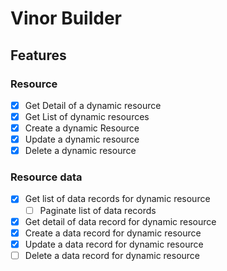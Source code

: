 # Vinor Builder

## Features

### Resource

- [x] Get Detail of a dynamic resource
- [x] Get List of dynamic resources
- [x] Create a dynamic Resource
- [x] Update a dynamic resource
- [x] Delete a dynamic resource

### Resource data

- [x] Get list of data records for dynamic resource
  - [ ] Paginate list of data  records
- [x] Get detail of data record for dynamic resource
- [x] Create a data record for dynamic resource
- [x] Update a data record for dynamic resource
- [ ] Delete a data record for dynamic resource
